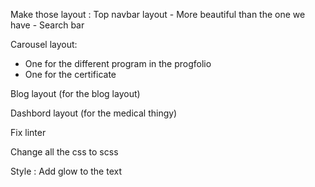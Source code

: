 Make those layout :
    Top navbar layout 
    - More beautiful than the one we have
    - Search bar

Carousel layout:
- One for the different program in the progfolio
- One for the certificate

Blog layout (for the blog layout)

Dashbord layout (for the medical thingy)

Fix linter

Change all the css  to scss

Style :
    Add glow to the text